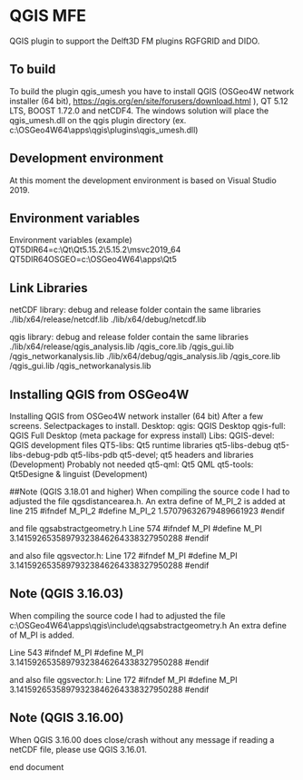 # QGIS MFE
QGIS plugin to support the Delft3D FM plugins RGFGRID and DIDO.

## To build
To build the plugin qgis_umesh you have to install QGIS (OSGeo4W network installer (64 bit), https://qgis.org/en/site/forusers/download.html ), QT 5.12 LTS, BOOST 1.72.0 and netCDF4.
The windows solution will place the qgis_umesh.dll on the qgis plugin directory (ex. c:\OSGeo4W64\apps\qgis\plugins\qgis_umesh.dll)

## Development environment
At this moment the development environment is based on Visual Studio 2019.
 
## Environment variables
Environment variables (example)
QT5DIR64=c:\Qt\Qt5.15.2\5.15.2\msvc2019_64\
QT5DIR64OSGEO=c:\OSGeo4W64\apps\Qt5

## Link Libraries
netCDF library:
debug and release folder contain the same libraries
./lib/x64/release/netcdf.lib
./lib/x64/debug/netcdf.lib
              
qgis library:
debug and release folder contain the same libraries
./lib/x64/release/qgis_analysis.lib
                 /qgis_core.lib
                 /qgis_gui.lib
                 /qgis_networkanalysis.lib
./lib/x64/debug/qgis_analysis.lib
               /qgis_core.lib
               /qgis_gui.lib
               /qgis_networkanalysis.lib



## Installing QGIS from OSGeo4W
Installing QGIS from OSGeo4W network installer (64 bit)
After a few screens.
Selectpackages to install.
Desktop:
    qgis: QGIS Desktop
    qgis-full: QGIS Full Desktop (meta package for express install)
Libs: 
    QGIS-devel: QGIS development files
    QT5-libs: Qt5 runtime libraries
    qt5-libs-debug
    qt5-libs-debug-pdb
    qt5-libs-pdb
    qt5-devel; qt5 headers and libraries (Development)
Probably not needed
    qt5-qml: Qt5 QML
    qt5-tools: Qt5Designe & linguist (Development)
            
##Note (QGIS 3.18.01 and higher)
When compiling the source code I had to adjusted the file qgsdistancearea.h.
An extra define of M_PI_2 is added at line 215
#ifndef M_PI_2
#define M_PI_2 1.57079632679489661923
#endif

and file qgsabstractgeometry.h
Line 574
#ifndef M_PI
#define M_PI 3.14159265358979323846264338327950288
#endif

and also file qgsvector.h:
Line 172
#ifndef M_PI
#define M_PI 3.14159265358979323846264338327950288
#endif


## Note (QGIS 3.16.03)
When compiling the source code I had to adjusted the file
c:\OSGeo4W64\apps\qgis\include\qgsabstractgeometry.h
An extra define of M_PI is added.

Line 543
#ifndef M_PI
#define M_PI 3.14159265358979323846264338327950288
#endif

and also file qgsvector.h:
Line 172
#ifndef M_PI
#define M_PI 3.14159265358979323846264338327950288
#endif



## Note (QGIS 3.16.00)
When QGIS 3.16.00 does close/crash without any message if reading a netCDF file, please use QGIS 3.16.01.
 
end document
